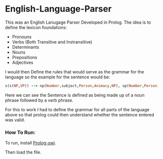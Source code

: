 # English-Language-Parser

This was an English Lanugage Parser Developed in Prolog. The idea is to define the lexicon foundations:
- Pronouns
- Verbs (Both Transitive and Instransitive)
- Determinants
- Nouns
- Prepositions
- Adjectives

I would then Define the rules that would serve as the grammar for the language 
so the example for the sentence would be:

```prolog
s(s(NP,VP)) --> np(Number,subject,Person,Animacy,NP), vp(Number,Person,Animacy,VP).
```
Here we can see the Sentence is defined as being made up of a noun phrase followed by a verb phrase.

For this to work I had to define the grammar for all parts of the language above so that prolog could then understand whether the sentence entered was valid.

### How To Run:

To run, install [Prolog-swi](https://www.swi-prolog.org/).

Then load the file.

